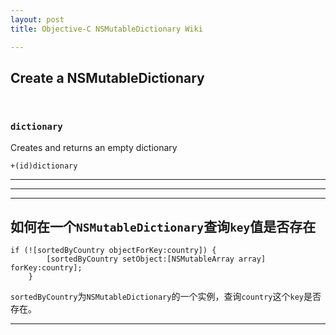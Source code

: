 ```yaml
---
layout: post  
title: Objective-C NSMutableDictionary Wiki  

---   
```

  
## Create a NSMutableDictionary  
</br>  

### `dictionary`  
Creates and returns an empty dictionary  
  
	+(id)dictionary  
  
---  
---  
---  
## 如何在一个`NSMutableDictionary`查询`key`值是否存在   
 
	if (![sortedByCountry objectForKey:country]) {
            [sortedByCountry setObject:[NSMutableArray array] forKey:country];
        }
  
`sortedByCountry`为`NSMutableDictionary`的一个实例，查询`country`这个`key`是否存在。  
  
---